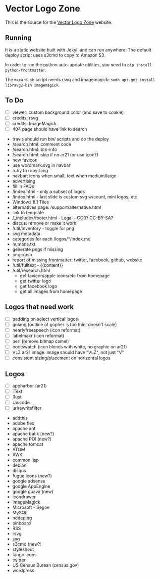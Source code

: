 # Vector Logo Zone

This is the source for the [Vector Logo Zone](https://www.vectorlogo.zone/) website.

## Running

It is a static website built with Jekyll and can run anywhere.  The default deploy script uses s3cmd to copy to Amazon S3.

In order to run the python auto-update utilities, you need to `pip install python-frontmatter`.

The `mkcard.sh` script needs rsvg and imagemagick: `sudo apt-get install librsvg2-bin imagemagick`.

## To Do
 - [ ] viewer: custom background color (and save to cookie)
 - [ ] credits: rsvg
 - [ ] credits: ImageMagick
 - [ ] 404 page should have link to search

 * travis should run bin/ scripts and do the deploy
 * /search.html: comment code
 * /search.html: btn-info
 * /search.html: skip if no ar21 (or use icon?)
 * new favicon
 * use wordmark.svg in navbar
 * ruby to ruby-lang
 * navbar: icons when small, text when medium/large
 * advertising
 * fill in FAQs
 * /index.html - only a subset of logos
 * /index.html - last slide is custom svg w/count, mini logos, etc
 * Windows 8.1 Tiles
 * alternatives page: /support/alternative.html
 * link to template
 * /_includes/footer.html - Legal - CC0?  CC-BY-SA?
 * discus: remove or make it work
 * /util/inventory - toggle for png
 * svg metadata
 * categories for each /logos/*/index.md
 * humans.txt
 * generate pngs if missing
 * pngcrush
 * report of missing frontmatter: twitter, facebook, github, website
 * /util/fulltext - {{content}}
 * /util/research.html
	- get favicon/apple icons/etc from homepage
	- get twitter logo
	- get facebook logo
	- get all images from homepage

## Logos that need work
 - [ ] padding on select vertical logos
 - [ ] golang (outline of gopher is too thin, doesn't scale)
 - [ ] nearlyfreespeech (icon reformat)
 - [ ] labelmakr (icon reformat)
 - [ ] perl (remove bitmap camel)
 - [ ] bootswatch (icon blends with white, no graphic on ar21)
 - [ ] VLZ ar21 image: image should have "VLZ", not just "V"
 - [ ] consistent sizing/placement on horizontal logos

## Logos
 - [ ] appharbor (ar21)
 - [ ] iText
 - [ ] Rust
 - [ ] Unicode
 - [ ] urlrewritefilter
 
 * addthis
 * adobe flex
 * apache ant
 * apache batik (new?)
 * apache POI (new?)
 * apache tomcat
 * ATOM
 * AWK
 * common lisp
 * debian
 * disqus
 * fugue icons (new?)
 * google adsense
 * google AppEngine
 * google guava (new)
 * icondrawer
 * ImageMagick
 * Microsoft - Segoe
 * MySQL
 * nodeping
 * pinboard
 * RSS
 * rsvg
 * [svg](https://www.w3.org/2009/08/svg-logos.html)
 * s3cmd (new?)
 * styleshout
 * tango icons
 * twitter
 * US Census Burean (census.gov)
 * wordpress
